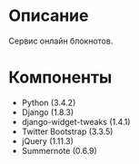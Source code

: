 Описание
========
Сервис онлайн блокнотов.

Компоненты
==========
* Python (3.4.2)
* Django (1.8.3)
* django-widget-tweaks (1.4.1)
* Twitter Bootstrap (3.3.5)
* jQuery (1.11.3)
* Summernote (0.6.9)
